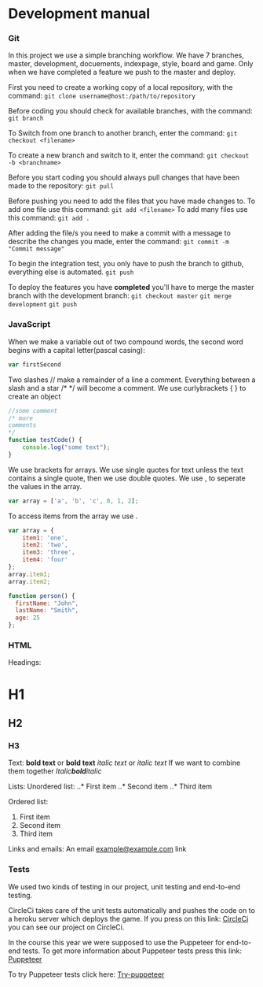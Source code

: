 # Development manual

### Git
In this project we use a simple branching workflow. We have 7 branches, master, development, docuements, indexpage, style, board and game. Only when we have completed a feature we push to the master and deploy.

First you need to create a working copy of a local repository, with the command:
`git clone username@host:/path/to/repository`

Before coding you should check for available branches, with the command:
`git branch`

To Switch from one branch to another branch, enter the command:
`git checkout <filename>`

To create a new branch and switch to it, enter the command:
`git checkout -b <branchname>`

Before you start coding you should always pull changes that have been made to the repository:
`git pull`

Before pushing you need to add the files that you have made changes to.
To add one file use this command:
`git add <filename>`
To add many files use this command:
`git add .`

After adding the file/s you need to make a commit with a message to describe the changes you made, enter the command:
`git commit -m "Commit message"`

To begin the integration test, you only have to push the branch to github, everything else is automated.
`git push`

To deploy the features you have **completed** you'll have to merge the master branch with the development branch:
`git checkout master`
`git merge development`
`git push`

### JavaScript
When we make a variable out of two compound words, the second word begins with a capital letter(pascal casing): 
```javascript
var firstSecond
```
Two slashes // make a remainder of a line a comment.
Everything between a slash and a star /* */ will become a comment.
We use curlybrackets { } to create an object

```javascript
//some comment 
/* more
comments
*/
function testCode() {
    console.log("some text");
}
```
We use brackets for arrays.
We use single quotes for text unless the text contains a single quote, then we use double quotes.
We use , to seperate the values in the array.

```javascript
var array = ['a', 'b', 'c', 0, 1, 2];
```
To access items from the array we use .

```javascript
var array = {
    item1: 'one',
    item2: 'two',
    item3: 'three',
    item4: 'four'
};
array.item1;
array.item2;
```



```javascript
function person() {
  firstName: "John",
  lastName: "Smith",
  age: 25
};
```
### HTML

Headings:
# H1
## H2
### H3

Text:
**bold text** or __bold text__
*italic text* or _italic text_
If we want to combine them together
_Italic**bold**italic_

Lists:
Unordered list:
..* First item
..* Second item
..* Third item

Ordered list:
1. First item
2. Second item
3. Third item

Links and emails:
An email <example@example.com> link

### Tests
We used two kinds of testing in our project, unit testing and end-to-end testing.

CircleCi takes care of the unit tests automatically and pushes the code on to a heroku server which deploys the game.
If you press on this link: [CircleCi](https://circleci.com/gh/SoftwareSquad) you can see our project on CircleCi.

In the course this year we were supposed to use the Puppeteer for end-to-end tests. To get more information about Puppeteer tests press this link: [Puppeteer](https://github.com/GoogleChrome/puppeteer/blob/master/README.md)

To try Puppeteer tests click here: [Try-puppeteer](https://try-puppeteer.appspot.com/?fbclid=IwAR2lS8HyOa50UntPr5ywcyvSb_ANwEQNB0etPPlGSCAZoL4sC02Nyoco30c)




